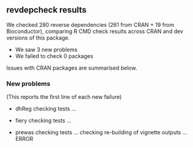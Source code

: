 ## revdepcheck results

We checked 280 reverse dependencies (261 from CRAN + 19 from Bioconductor), comparing R CMD check results across CRAN and dev versions of this package.

 * We saw 3 new problems
 * We failed to check 0 packages

Issues with CRAN packages are summarised below.

### New problems
(This reports the first line of each new failure)

* dhReg
  checking tests ...

* fiery
  checking tests ...

* prewas
  checking tests ...
  checking re-building of vignette outputs ... ERROR


